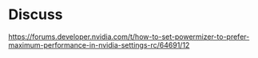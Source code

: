 
# Discuss
https://forums.developer.nvidia.com/t/how-to-set-powermizer-to-prefer-maximum-performance-in-nvidia-settings-rc/64691/12
